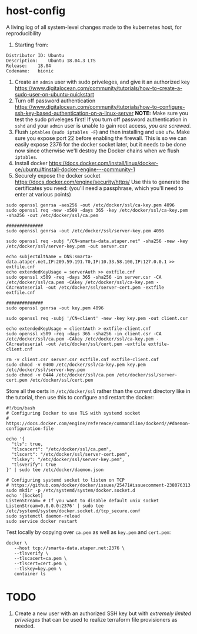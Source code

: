 # host-config
A living log of all system-level changes made to the kubernetes host, for reproducibility

1. Starting from:
```
Distributor ID:	Ubuntu
Description:	Ubuntu 18.04.3 LTS
Release:	18.04
Codename:	bionic
```
1. Create an `admin` user with sudo priveleges, and give it an authorized key
https://www.digitalocean.com/community/tutorials/how-to-create-a-sudo-user-on-ubuntu-quickstart
1. Turn off password authentication
https://www.digitalocean.com/community/tutorials/how-to-configure-ssh-key-based-authentication-on-a-linux-server
**NOTE:** Make sure you test the sudo priveleges first! If you turn off password authentication in `sshd` and your `admin` user is unable to gain root access, _you are screwed_.
1. Flush `iptables` (`sudo iptables -F`) and then installing and use `ufw`. Make sure you expose port 22 before enabling the firewall. This is so we can easily expose 2376 for the docker socket later, but it needs to be done now since otherwise we'll destroy the Docker chains when we flush `iptables`.
1. Install docker
https://docs.docker.com/install/linux/docker-ce/ubuntu/#install-docker-engine---community-1
1. Securely expose the docker socket
https://docs.docker.com/engine/security/https/
Use this to generate the certificates you need: (you'll need a passphrase, which you'll need to enter at various points)
```
sudo openssl genrsa -aes256 -out /etc/docker/ssl/ca-key.pem 4096
sudo openssl req -new -x509 -days 365 -key /etc/docker/ssl/ca-key.pem -sha256 -out /etc/docker/ssl/ca.pem

##############
sudo openssl genrsa -out /etc/docker/ssl/server-key.pem 4096

sudo openssl req -subj "/CN=smarta-data.ataper.net" -sha256 -new -key /etc/docker/ssl/server-key.pem -out server.csr

echo subjectAltName = DNS:smarta-data.ataper.net,IP:209.59.191.70,IP:10.33.58.100,IP:127.0.0.1 >> extfile.cnf
echo extendedKeyUsage = serverAuth >> extfile.cnf
sudo openssl x509 -req -days 365 -sha256 -in server.csr -CA /etc/docker/ssl/ca.pem -CAkey /etc/docker/ssl/ca-key.pem -CAcreateserial -out /etc/docker/ssl/server-cert.pem -extfile extfile.cnf

##############
sudo openssl genrsa -out key.pem 4096

sudo openssl req -subj '/CN=client' -new -key key.pem -out client.csr

echo extendedKeyUsage = clientAuth > extfile-client.cnf
sudo openssl x509 -req -days 365 -sha256 -in client.csr -CA /etc/docker/ssl/ca.pem -CAkey /etc/docker/ssl/ca-key.pem -CAcreateserial -out /etc/docker/ssl/cert.pem -extfile extfile-client.cnf

rm -v client.csr server.csr extfile.cnf extfile-client.cnf
sudo chmod -v 0400 /etc/docker/ssl/ca-key.pem key.pem /etc/docker/ssl/server-key.pem
sudo chmod -v 0444 /etc/docker/ssl/ca.pem /etc/docker/ssl/server-cert.pem /etc/docker/ssl/cert.pem
```
Store all the certs in `/etc/docker/ssl` rather than the current directory like in the tutorial, then use this to configure and restart the docker:
```
#!/bin/bash
# Configuring Docker to use TLS with systemd socket
# https://docs.docker.com/engine/reference/commandline/dockerd//#daemon-configuration-file

echo '{
  "tls": true,
  "tlscacert": "/etc/docker/ssl/ca.pem",
  "tlscert": "/etc/docker/ssl/server-cert.pem",
  "tlskey": "/etc/docker/ssl/server-key.pem",
  "tlsverify": true
}' | sudo tee /etc/docker/daemon.json

# Configuring systemd socket to listen on TCP
# https://github.com/docker/docker/issues/25471#issuecomment-238076313
sudo mkdir -p /etc/systemd/system/docker.socket.d
echo '[Socket]
ListenStream= # If you want to disable default unix socket
ListenStream=0.0.0.0:2376' | sudo tee /etc/systemd/system/docker.socket.d/tcp_secure.conf
sudo systemctl daemon-reload
sudo service docker restart
```
Test locally by copying over `ca.pem` as well as `key.pem` and `cert.pem`:
```
docker \
   --host tcp://smarta-data.ataper.net:2376 \
   --tlsverify \
   --tlscacert=ca.pem \
   --tlscert=cert.pem \
   --tlskey=key.pem \
   container ls
```

TODO
====
1. Create a new user with an authorized SSH key but with _extremely limited priveleges_ that can be used to realize terraform file provisioners as needed.
